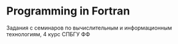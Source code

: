 # Programming in Fortran
Задания с семинаров по вычислительным и информационным технологиям, 4 курс СПБГУ ФФ
